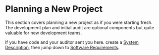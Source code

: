 # Planning a New Project

This section covers planning a new project as if you were starting fresh.  The development plan and initial audit are optional components but quite valuable for new development teams.

If you have code and your auditor sent you here. create a [System Description](system-description.md), then jump down to [Software Requirements](../development/software-requirements.md).

